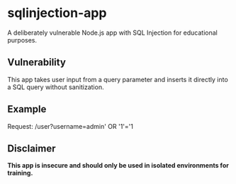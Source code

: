 # sqlinjection-app

A deliberately vulnerable Node.js app with SQL Injection for educational purposes.

## Vulnerability
This app takes user input from a query parameter and inserts it directly into a SQL query without sanitization.

## Example
Request: /user?username=admin' OR '1'='1


## Disclaimer
**This app is insecure and should only be used in isolated environments for training.**


